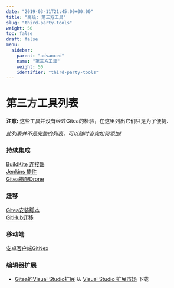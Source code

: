 ```yaml
---
date: "2019-03-11T21:45:00+00:00"
title: "高级: 第三方工具"
slug: "third-party-tools"
weight: 50
toc: false
draft: false
menu:
  sidebar:
    parent: "advanced"
    name: "第三方工具"
    weight: 50
    identifier: "third-party-tools"
---
```


# 第三方工具列表
**注意:** 这些工具并没有经过Gitea的检验，在这里列出它们只是为了便捷.

*此列表并不是完整的列表，可以随时咨询如何添加!*

### 持续集成
[BuildKite 连接器](https://github.com/techknowlogick/gitea-buildkite-connector)  
[Jenkins 插件](https://github.com/jenkinsci/gitea-plugin)  
[Gitea搭配Drone](https://docs.drone.io/installation/gitea)


### 迁移
[Gitea安装脚本](https://git.coolaj86.com/coolaj86/gitea-installer.sh)  
[GitHub迁移](https://gitea.com/gitea/migrator)


### 移动端
[安卓客户端GitNex](https://gitlab.com/mmarif4u/gitnex)

###  编辑器扩展
 - [Gitea的Visual Studio扩展](https://github.com/maikebing/Gitea.VisualStudio)    从   [Visual Studio 扩展市场](https://marketplace.visualstudio.com/items?itemName=MysticBoy.GiteaExtensionforVisualStudio) 下载
